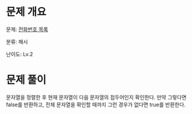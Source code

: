 # 문제 개요

문제: [전화번호 목록](https://school.programmers.co.kr/learn/courses/30/lessons/42577)

분류: 해시

난이도: Lv.2

# 문제 풀이

문자열을 정렬한 후 현재 문자열이 다음 문자열의 접두어인지 확인한다. 만약 그렇다면 false를 반환하고, 전체 문자열을 확인할 때까지 그런 경우가 없다면 true를 반환한다.
